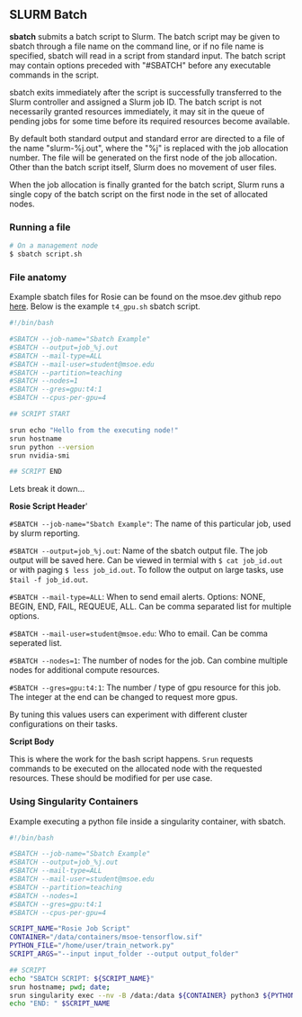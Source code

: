 ## SLURM Batch

**sbatch** submits a batch script to Slurm. The batch script may be given to sbatch through a file name on the command line, or if no file name is specified, sbatch
will read in a script from standard input. The batch script may contain options preceded with "#SBATCH" before any executable commands in the script.

sbatch exits immediately after the script is successfully transferred to the Slurm controller and assigned a Slurm job ID. The batch script  is  not  necessarily
granted resources immediately, it may sit in the queue of pending jobs for some time before its required resources become available.

By default both standard output and standard error are directed to a file of the name "slurm-%j.out", where the "%j" is replaced with the job allocation number.
The file will be generated on the first node of the job allocation. Other than the batch script itself, Slurm does no movement of user files.

When the job allocation is finally granted for the batch script, Slurm runs a single copy of the batch script on the first node in the set of allocated nodes.

### Running a file

```bash
# On a management node
$ sbatch script.sh
```

### File anatomy

Example sbatch files for Rosie can be found on the msoe.dev github repo [here](https://github.com/gagandaroach/rosie/tree/master/slurm). Below is the example `t4_gpu.sh` sbatch script.

```sh
#!/bin/bash

#SBATCH --job-name="Sbatch Example"
#SBATCH --output=job_%j.out
#SBATCH --mail-type=ALL
#SBATCH --mail-user=student@msoe.edu
#SBATCH --partition=teaching
#SBATCH --nodes=1
#SBATCH --gres=gpu:t4:1
#SBATCH --cpus-per-gpu=4

## SCRIPT START

srun echo "Hello from the executing node!"
srun hostname
srun python --version
srun nvidia-smi

## SCRIPT END
```

Lets break it down...

**Rosie Script Header**'

`#SBATCH --job-name="Sbatch Example"`: The name of this particular job, used by slurm reporting.

`#SBATCH --output=job_%j.out`: Name of the sbatch output file. The job output will be saved here. Can be viewed in termial with `$ cat job_id.out` or with paging `$ less job_id.out`. To follow the output on large tasks, use `$tail -f job_id.out`. 

`#SBATCH --mail-type=ALL`: When to send email alerts. Options: NONE, BEGIN, END, FAIL, REQUEUE, ALL. Can be comma separated list for multiple options.

`#SBATCH --mail-user=student@msoe.edu`: Who to email. Can be comma seperated list.

`#SBATCH --nodes=1`: The number of nodes for the job. Can combine multiple nodes for additional compute resources.

`#SBATCH --gres=gpu:t4:1`: The number / type of gpu resource for this job. The integer at the end can be changed to request more gpus.

By tuning this values users can experiment with different cluster configurations on their tasks.

**Script Body**

This is where the work for the bash script happens. `Srun` requests commands to be executed on the allocated node with the requested resources. These should be modified for per use case.

### Using Singularity Containers

Example executing a python file inside a singularity container, with sbatch.

```sh
#!/bin/bash

#SBATCH --job-name="Sbatch Example"
#SBATCH --output=job_%j.out
#SBATCH --mail-type=ALL
#SBATCH --mail-user=student@msoe.edu
#SBATCH --partition=teaching
#SBATCH --nodes=1
#SBATCH --gres=gpu:t4:1
#SBATCH --cpus-per-gpu=4

SCRIPT_NAME="Rosie Job Script"
CONTAINER="/data/containers/msoe-tensorflow.sif"
PYTHON_FILE="/home/user/train_network.py"
SCRIPT_ARGS="--input input_folder --output output_folder"

## SCRIPT
echo "SBATCH SCRIPT: ${SCRIPT_NAME}"
srun hostname; pwd; date;
srun singularity exec --nv -B /data:/data ${CONTAINER} python3 ${PYTHON_FILE} ${SCRIPT_ARGS}
echo "END: " $SCRIPT_NAME
```